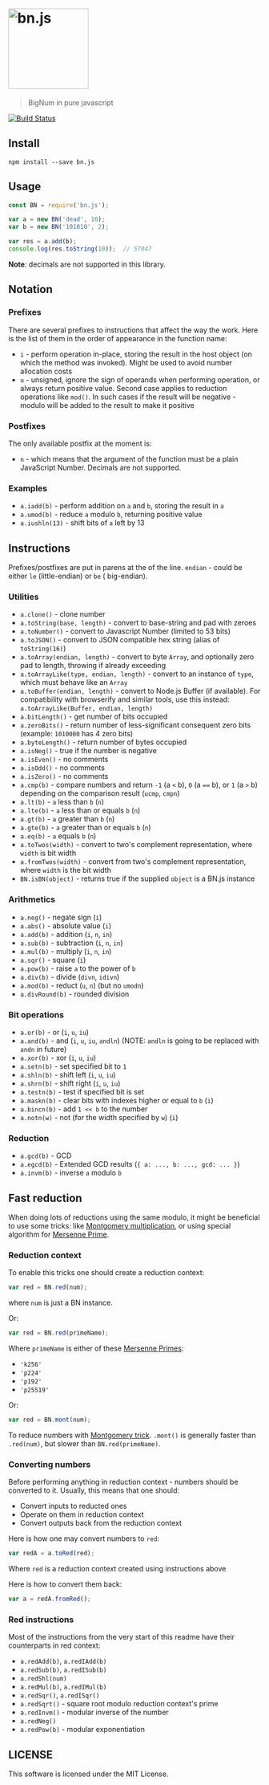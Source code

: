 # <img src="./logo.png" alt="bn.js" width="160" height="160" />

> BigNum in pure javascript

[![Build Status](https://secure.travis-ci.org/indutny/bn.js.png)](http://travis-ci.org/indutny/bn.js)

## Install
`npm install --save bn.js`

## Usage

```js
const BN = require('bn.js');

var a = new BN('dead', 16);
var b = new BN('101010', 2);

var res = a.add(b);
console.log(res.toString(10));  // 57047
```

**Note**: decimals are not supported in this library.

## Notation

### Prefixes

There are several prefixes to instructions that affect the way the work. Here is the list of them in the order of
appearance in the function name:

* `i` - perform operation in-place, storing the result in the host object (on which the method was invoked). Might be
  used to avoid number allocation costs
* `u` - unsigned, ignore the sign of operands when performing operation, or always return positive value. Second case
  applies to reduction operations like `mod()`. In such cases if the result will be negative - modulo will be added to
  the result to make it positive

### Postfixes

The only available postfix at the moment is:

* `n` - which means that the argument of the function must be a plain JavaScript Number. Decimals are not supported.

### Examples

* `a.iadd(b)` - perform addition on `a` and `b`, storing the result in `a`
* `a.umod(b)` - reduce `a` modulo `b`, returning positive value
* `a.iushln(13)` - shift bits of `a` left by 13

## Instructions

Prefixes/postfixes are put in parens at the of the line. `endian` - could be either `le` (little-endian) or `be` (
big-endian).

### Utilities

* `a.clone()` - clone number
* `a.toString(base, length)` - convert to base-string and pad with zeroes
* `a.toNumber()` - convert to Javascript Number (limited to 53 bits)
* `a.toJSON()` - convert to JSON compatible hex string (alias of `toString(16)`)
* `a.toArray(endian, length)` - convert to byte `Array`, and optionally zero pad to length, throwing if already
  exceeding
* `a.toArrayLike(type, endian, length)` - convert to an instance of `type`, which must behave like an `Array`
* `a.toBuffer(endian, length)` - convert to Node.js Buffer (if available). For compatibility with browserify and similar
  tools, use this instead:
  `a.toArrayLike(Buffer, endian, length)`
* `a.bitLength()` - get number of bits occupied
* `a.zeroBits()` - return number of less-significant consequent zero bits
  (example: `1010000` has 4 zero bits)
* `a.byteLength()` - return number of bytes occupied
* `a.isNeg()` - true if the number is negative
* `a.isEven()` - no comments
* `a.isOdd()` - no comments
* `a.isZero()` - no comments
* `a.cmp(b)` - compare numbers and return `-1` (a `<` b), `0` (a `==` b), or `1` (a `>` b)
  depending on the comparison result (`ucmp`, `cmpn`)
* `a.lt(b)` - `a` less than `b` (`n`)
* `a.lte(b)` - `a` less than or equals `b` (`n`)
* `a.gt(b)` - `a` greater than `b` (`n`)
* `a.gte(b)` - `a` greater than or equals `b` (`n`)
* `a.eq(b)` - `a` equals `b` (`n`)
* `a.toTwos(width)` - convert to two's complement representation, where `width` is bit width
* `a.fromTwos(width)` - convert from two's complement representation, where `width` is the bit width
* `BN.isBN(object)` - returns true if the supplied `object` is a BN.js instance

### Arithmetics

* `a.neg()` - negate sign (`i`)
* `a.abs()` - absolute value (`i`)
* `a.add(b)` - addition (`i`, `n`, `in`)
* `a.sub(b)` - subtraction (`i`, `n`, `in`)
* `a.mul(b)` - multiply (`i`, `n`, `in`)
* `a.sqr()` - square (`i`)
* `a.pow(b)` - raise `a` to the power of `b`
* `a.div(b)` - divide (`divn`, `idivn`)
* `a.mod(b)` - reduct (`u`, `n`) (but no `umodn`)
* `a.divRound(b)` - rounded division

### Bit operations

* `a.or(b)` - or (`i`, `u`, `iu`)
* `a.and(b)` - and (`i`, `u`, `iu`, `andln`) (NOTE: `andln` is going to be replaced with `andn` in future)
* `a.xor(b)` - xor (`i`, `u`, `iu`)
* `a.setn(b)` - set specified bit to `1`
* `a.shln(b)` - shift left (`i`, `u`, `iu`)
* `a.shrn(b)` - shift right (`i`, `u`, `iu`)
* `a.testn(b)` - test if specified bit is set
* `a.maskn(b)` - clear bits with indexes higher or equal to `b` (`i`)
* `a.bincn(b)` - add `1 << b` to the number
* `a.notn(w)` - not (for the width specified by `w`) (`i`)

### Reduction

* `a.gcd(b)` - GCD
* `a.egcd(b)` - Extended GCD results (`{ a: ..., b: ..., gcd: ... }`)
* `a.invm(b)` - inverse `a` modulo `b`

## Fast reduction

When doing lots of reductions using the same modulo, it might be beneficial to use some tricks:
like [Montgomery multiplication][0], or using special algorithm for [Mersenne Prime][1].

### Reduction context

To enable this tricks one should create a reduction context:

```js
var red = BN.red(num);
```
where `num` is just a BN instance.

Or:

```js
var red = BN.red(primeName);
```

Where `primeName` is either of these [Mersenne Primes][1]:

* `'k256'`
* `'p224'`
* `'p192'`
* `'p25519'`

Or:

```js
var red = BN.mont(num);
```

To reduce numbers with [Montgomery trick][0]. `.mont()` is generally faster than
`.red(num)`, but slower than `BN.red(primeName)`.

### Converting numbers

Before performing anything in reduction context - numbers should be converted to it. Usually, this means that one
should:

* Convert inputs to reducted ones
* Operate on them in reduction context
* Convert outputs back from the reduction context

Here is how one may convert numbers to `red`:

```js
var redA = a.toRed(red);
```
Where `red` is a reduction context created using instructions above

Here is how to convert them back:

```js
var a = redA.fromRed();
```

### Red instructions

Most of the instructions from the very start of this readme have their counterparts in red context:

* `a.redAdd(b)`, `a.redIAdd(b)`
* `a.redSub(b)`, `a.redISub(b)`
* `a.redShl(num)`
* `a.redMul(b)`, `a.redIMul(b)`
* `a.redSqr()`, `a.redISqr()`
* `a.redSqrt()` - square root modulo reduction context's prime
* `a.redInvm()` - modular inverse of the number
* `a.redNeg()`
* `a.redPow(b)` - modular exponentiation

## LICENSE

This software is licensed under the MIT License.

[0]: https://en.wikipedia.org/wiki/Montgomery_modular_multiplication
[1]: https://en.wikipedia.org/wiki/Mersenne_prime
